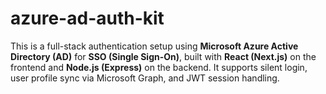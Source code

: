 # azure-ad-auth-kit
This is a full-stack authentication setup using **Microsoft Azure Active Directory (AD)** for **SSO (Single Sign-On)**, built with **React (Next.js)** on the frontend and **Node.js (Express)** on the backend. It supports silent login, user profile sync via Microsoft Graph, and JWT session handling.
